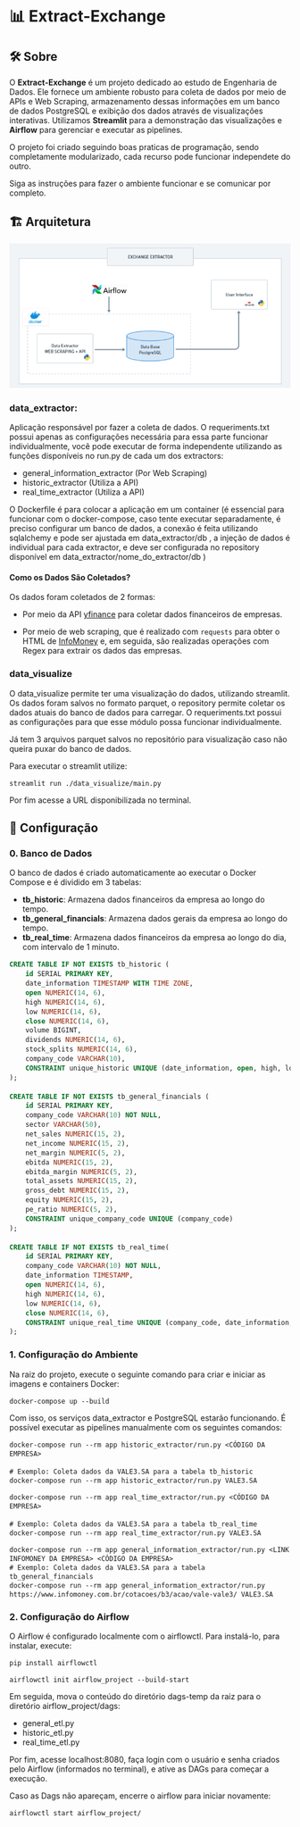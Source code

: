 # 📊 **Extract-Exchange**

## 🛠️ Sobre

O **Extract-Exchange** é um projeto dedicado ao estudo de Engenharia de Dados. Ele fornece um ambiente robusto para coleta de dados por meio de APIs e Web Scraping, armazenamento dessas informações em um banco de dados PostgreSQL e exibição dos dados através de visualizações interativas. Utilizamos **Streamlit** para a demonstração das visualizações e **Airflow** para gerenciar e executar as pipelines.

O projeto foi criado seguindo boas praticas de programação, sendo completamente modularizado, cada recurso pode funcionar independete do outro. 

Siga as instruções para fazer o ambiente funcionar e se comunicar por completo.

## 🏗️ Arquitetura

![Imagem da Arquitetura](image.png)

### data_extractor:
Aplicação responsável por fazer a coleta de dados. O requeriments.txt possui apenas as configurações necessária para essa parte funcionar individualmente, você pode executar de forma independente utilizando as funções disponíveis no run.py de cada um dos extractors:

- general_information_extractor (Por Web Scraping)
- historic_extractor (Utiliza a API)
- real_time_extractor (Utiliza a API)

O Dockerfile é para colocar a aplicação em um container (é essencial para funcionar com o docker-compose, caso tente executar separadamente, é preciso configurar um banco de dados, a conexão é feita utilizando sqlalchemy e pode ser ajustada em data_extractor/db , a injeção de dados é individual para cada extractor, e deve ser configurada no repository disponível em data_extractor/nome_do_extractor/db )

#### Como os Dados São Coletados?

Os dados foram coletados de 2 formas:
- Por meio da API [yfinance](https://github.com/ranaroussi/yfinance) para coletar dados financeiros de empresas.

- Por meio de web scraping, que é realizado com `requests` para obter o HTML de [InfoMoney](https://www.infomoney.com.br/) e, em seguida, são realizadas operações com Regex para extrair os dados das empresas.

### data_visualize
O data_visualize permite ter uma visualização do dados, utilizando streamlit. Os dados foram salvos no formato parquet, o repository permite coletar os dados atuais do banco de dados para carregar. O requeriments.txt possui as configurações para que esse módulo possa funcionar individualmente. 

Já tem 3 arquivos parquet salvos no repositório para visualização caso não queira puxar do banco de dados.

Para executar o streamlit utilize:

```
streamlit run ./data_visualize/main.py
```

Por fim acesse a URL disponibilizada no terminal.


## 🔧 Configuração

### 0. Banco de Dados

O banco de dados é criado automaticamente ao executar o Docker Compose e é dividido em 3 tabelas:

- **tb_historic**: Armazena dados financeiros da empresa ao longo do tempo. 
- **tb_general_financials**: Armazena dados gerais da empresa ao longo do tempo. 
- **tb_real_time**: Armazena dados financeiros da empresa ao longo do dia, com intervalo de 1 minuto.  

```sql
CREATE TABLE IF NOT EXISTS tb_historic (
    id SERIAL PRIMARY KEY,
    date_information TIMESTAMP WITH TIME ZONE,
    open NUMERIC(14, 6),
    high NUMERIC(14, 6),
    low NUMERIC(14, 6),
    close NUMERIC(14, 6),
    volume BIGINT,
    dividends NUMERIC(14, 6),
    stock_splits NUMERIC(14, 6),
    company_code VARCHAR(10),
    CONSTRAINT unique_historic UNIQUE (date_information, open, high, low, close, volume, dividends, stock_splits, company_code)
);

CREATE TABLE IF NOT EXISTS tb_general_financials (
    id SERIAL PRIMARY KEY,
    company_code VARCHAR(10) NOT NULL,
    sector VARCHAR(50),
    net_sales NUMERIC(15, 2),
    net_income NUMERIC(15, 2),
    net_margin NUMERIC(5, 2),
    ebitda NUMERIC(15, 2),
    ebitda_margin NUMERIC(5, 2),
    total_assets NUMERIC(15, 2),
    gross_debt NUMERIC(15, 2),
    equity NUMERIC(15, 2),
    pe_ratio NUMERIC(5, 2),
    CONSTRAINT unique_company_code UNIQUE (company_code)
);

CREATE TABLE IF NOT EXISTS tb_real_time(
    id SERIAL PRIMARY KEY,
    company_code VARCHAR(10) NOT NULL,
    date_information TIMESTAMP,
    open NUMERIC(14, 6),
    high NUMERIC(14, 6),
    low NUMERIC(14, 6),
    close NUMERIC(14, 6),
    CONSTRAINT unique_real_time UNIQUE (company_code, date_information, open, high, low, close)
);
```
### 1. Configuração do Ambiente
Na raiz do projeto, execute o seguinte comando para criar e iniciar as imagens e containers Docker:

```
docker-compose up --build
```

Com isso, os serviços data_extractor e PostgreSQL estarão funcionando. É possível executar as pipelines manualmente com os seguintes comandos:

```
docker-compose run --rm app historic_extractor/run.py <CÓDIGO DA EMPRESA>

# Exemplo: Coleta dados da VALE3.SA para a tabela tb_historic
docker-compose run --rm app historic_extractor/run.py VALE3.SA
```

```
docker-compose run --rm app real_time_extractor/run.py <CÓDIGO DA EMPRESA>

# Exemplo: Coleta dados da VALE3.SA para a tabela tb_real_time
docker-compose run --rm app real_time_extractor/run.py VALE3.SA
```

```
docker-compose run --rm app general_information_extractor/run.py <LINK INFOMONEY DA EMPRESA> <CÓDIGO DA EMPRESA>
# Exemplo: Coleta dados da VALE3.SA para a tabela tb_general_financials
docker-compose run --rm app general_information_extractor/run.py https://www.infomoney.com.br/cotacoes/b3/acao/vale-vale3/ VALE3.SA
```

### 2. Configuração do Airflow

O Airflow é configurado localmente com o airflowctl. Para instalá-lo, para instalar, execute:

```
pip install airflowctl
```

```
airflowctl init airflow_project --build-start
```

Em seguida, mova o conteúdo do diretório dags-temp da raiz para o diretório airflow_project/dags:

- general_etl.py
- historic_etl.py
- real_time_etl.py

Por fim, acesse localhost:8080, faça login com o usuário e senha criados pelo Airflow (informados no terminal), e ative as DAGs para começar a execução.

Caso as Dags não apareçam, encerre o airflow para iniciar novamente:

```
airflowctl start airflow_project/
```
